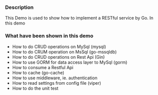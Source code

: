 ### Description
This Demo is used to show how to implement a RESTful service by Go. In this demo
### What have been shown in this demo
- How to do CRUD operations on MySql (mysql)
- How to do CRUM operation on MsSql (go-mssqldb)
- How to do CRUD operations on Rest Api (Gin) 
- How to use GORM for data access layer to MySql (gorm)
- How to consume a Restful Api
- How to cache (go-cache)
- How to use middleware, ie. authentication
- How to read settings from config file (viper)
- How to do the unit test
